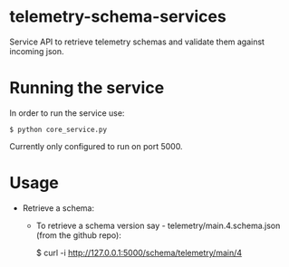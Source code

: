 # telemetry-schema-services
Service API to retrieve telemetry schemas and validate them against incoming json.

# Running the service #
In order to run the service use:

    $ python core_service.py
Currently only configured to run on port 5000.

# Usage #
  * Retrieve a schema:
    * To retrieve a schema version say - telemetry/main.4.schema.json (from the github repo):
	
        $ curl -i http://127.0.0.1:5000/schema/telemetry/main/4


